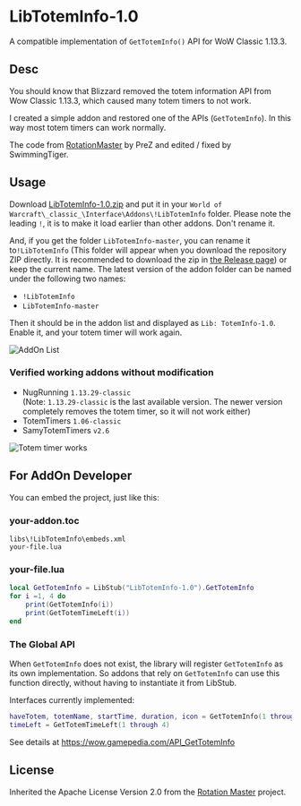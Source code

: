 # LibTotemInfo-1.0
A compatible implementation of `GetTotemInfo()` API for WoW Classic 1.13.3.


## Desc
You should know that Blizzard removed the totem information API from Wow Classic 1.13.3, which caused many totem timers to not work.

I created a simple addon and restored one of the APIs (`GetTotemInfo`). In this way most totem timers can work normally.

The code from [RotationMaster](https://git.neuromancy.net/projects/RM/repos/rotationmaster/browse/fake.lua?until=a0a2fc3bdfb5fa8199f14d66bd22666258f67aa4&untilPath=fake.lua) by PreZ and edited / fixed by SwimmingTiger.


## Usage

Download [LibTotemInfo-1.0.zip](https://github.com/SwimmingTiger/LibTotemInfo/releases/download/v1.0/LibTotemInfo-1.0.zip) and put it in your `World of Warcraft\_classic_\Interface\Addons\!LibTotemInfo` folder. Please note the leading `!`, it is to make it load earlier than other addons. Don't rename it.

And, if you get the folder `LibTotemInfo-master`, you can rename it to`!LibTotemInfo` (This folder will appear when you download the repository ZIP directly. It is recommended to download the zip in [the Release page](https://github.com/SwimmingTiger/LibTotemInfo/releases)) or keep the current name. The latest version of the addon folder can be named under the following two names:
* `!LibTotemInfo`
* `LibTotemInfo-master`

Then it should be in the addon list and displayed as `Lib: TotemInfo-1.0`. Enable it, and your totem timer will work again.

![AddOn List](https://user-images.githubusercontent.com/4986069/70845656-49c31d80-1e8c-11ea-8c72-a6554110acbb.jpg)


### Verified working addons without modification
* NugRunning `1.13.29-classic`
  <br>(Note: `1.13.29-classic` is the last available version. The newer version completely removes the totem timer, so it will not work either)
* TotemTimers `1.06-classic`
* SamyTotemTimers `v2.6`

![Totem timer works](https://user-images.githubusercontent.com/4986069/70828913-57928780-1e27-11ea-9faf-c51fb934fadb.gif)


## For AddOn Developer

You can embed the project, just like this:

### your-addon.toc
```toc
libs\!LibTotemInfo\embeds.xml
your-file.lua
```

### your-file.lua
```lua
local GetTotemInfo = LibStub("LibTotemInfo-1.0").GetTotemInfo
for i =1, 4 do
    print(GetTotemInfo(i))
    print(GetTotemTimeLeft(i))
end
```

### The Global API

When `GetTotemInfo` does not exist, the library will register `GetTotemInfo` as its own implementation. So addons that rely on `GetTotemInfo` can use this function directly, without having to instantiate it from LibStub.

Interfaces currently implemented:

```lua
haveTotem, totemName, startTime, duration, icon = GetTotemInfo(1 through 4)
timeLeft = GetTotemTimeLeft(1 through 4)
```

See details at https://wow.gamepedia.com/API_GetTotemInfo


## License

Inherited the Apache License Version 2.0 from the [Rotation Master](https://www.curseforge.com/wow/addons/rotation-master) project.
